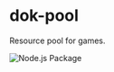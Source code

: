 # dok-pool
Resource pool for games.

![Node.js Package](https://github.com/jacklehamster/dok-pool/workflows/Node.js%20Package/badge.svg)
